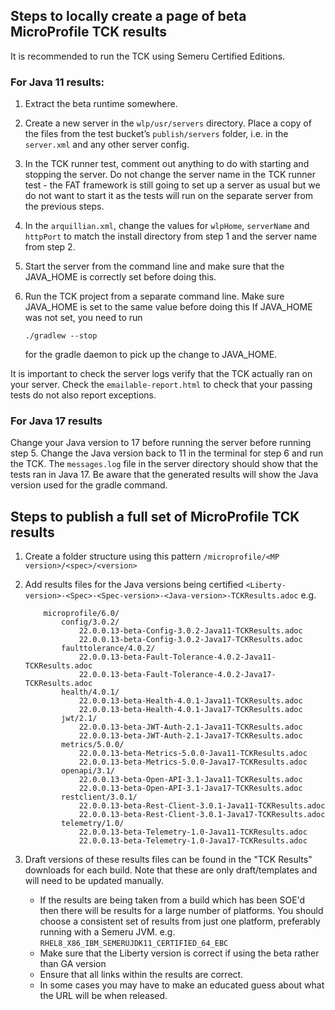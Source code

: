 ## Steps to locally create a page of beta MicroProfile TCK results

It is recommended to run the TCK using Semeru Certified Editions. 

### For Java 11 results:
1. Extract the beta runtime somewhere.

2. Create a new server in the `wlp/usr/servers` directory. Place a copy of the files from the test bucket’s `publish/servers` folder, i.e. in the `server.xml` and any other server config. 

3. In the TCK runner test, comment out anything to do with starting and stopping the server.
    Do not change the server name in the TCK runner test - the FAT framework is still going to set up a server as usual but we do not want to start it as the tests will run on the separate server from the previous steps.

4. In the `arquillian.xml`, change the values for `wlpHome`, `serverName` and `httpPort` to match the install directory from step 1 and the server name from step 2.

5. Start the server from the command line and make sure that the JAVA_HOME is correctly set before doing this.

6. Run the TCK project from a separate command line.
    Make sure JAVA_HOME is set to the same value before doing this
    If JAVA_HOME was not set, you need to run 
    ```
    ./gradlew --stop
    ```
    for the gradle daemon to pick up the change to JAVA_HOME.

It is important to check the server logs verify that the TCK actually ran on your server. Check the `emailable-report.html` to check that your passing tests do not also report exceptions. 

### For Java 17 results
Change your Java version to 17 before running the server before running step 5. 
Change the Java version back to 11 in the terminal for step 6 and run the TCK. The `messages.log` file in the server directory should show that the tests ran in Java 17. Be aware that the generated results will show the Java version used for the gradle command.

## Steps to publish a full set of MicroProfile TCK results

1. Create a folder structure using this pattern `/microprofile/<MP version>/<spec>/<version>`
2. Add results files for the Java versions being certified `<Liberty-version>-<Spec>-<Spec-version>-<Java-version>-TCKResults.adoc`
    e.g.
    ```
        microprofile/6.0/
            config/3.0.2/
                22.0.0.13-beta-Config-3.0.2-Java11-TCKResults.adoc
                22.0.0.13-beta-Config-3.0.2-Java17-TCKResults.adoc
            faulttolerance/4.0.2/
                22.0.0.13-beta-Fault-Tolerance-4.0.2-Java11-TCKResults.adoc
                22.0.0.13-beta-Fault-Tolerance-4.0.2-Java17-TCKResults.adoc
            health/4.0.1/
                22.0.0.13-beta-Health-4.0.1-Java11-TCKResults.adoc
                22.0.0.13-beta-Health-4.0.1-Java17-TCKResults.adoc
            jwt/2.1/
                22.0.0.13-beta-JWT-Auth-2.1-Java11-TCKResults.adoc
                22.0.0.13-beta-JWT-Auth-2.1-Java17-TCKResults.adoc
            metrics/5.0.0/
                22.0.0.13-beta-Metrics-5.0.0-Java11-TCKResults.adoc
                22.0.0.13-beta-Metrics-5.0.0-Java17-TCKResults.adoc
            openapi/3.1/
                22.0.0.13-beta-Open-API-3.1-Java11-TCKResults.adoc
                22.0.0.13-beta-Open-API-3.1-Java17-TCKResults.adoc
            restclient/3.0.1/
                22.0.0.13-beta-Rest-Client-3.0.1-Java11-TCKResults.adoc
                22.0.0.13-beta-Rest-Client-3.0.1-Java17-TCKResults.adoc
            telemetry/1.0/
                22.0.0.13-beta-Telemetry-1.0-Java11-TCKResults.adoc
                22.0.0.13-beta-Telemetry-1.0-Java17-TCKResults.adoc
    ```

3. Draft versions of these results files can be found in the "TCK Results" downloads for each build. Note that these are only draft/templates and will need to be updated manually.
    - If the results are being taken from a build which has been SOE'd then there will be results for a large number of platforms. You should choose a consistent set of results from just one platform, preferably running with a Semeru JVM. e.g. `RHEL8_X86_IBM_SEMERUJDK11_CERTIFIED_64_EBC`
    - Make sure that the Liberty version is correct if using the beta rather than GA version
    - Ensure that all links within the results are correct.
    - In some cases you may have to make an educated guess about what the URL will be when released.